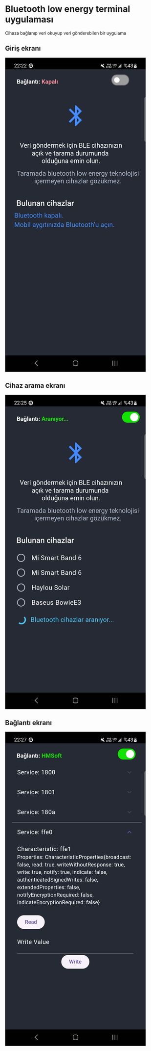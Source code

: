 # Bluetooth low energy terminal uygulaması

Cihaza bağlanıp veri okuyup veri gönderebilen bir uygulama



## Giriş ekranı

![Ekran1](resimler/img.png)


## Cihaz arama ekranı

![Ekran2](resimler/img_1.png)

## Bağlantı ekranı

![Ekran1](resimler/img_3.png)




